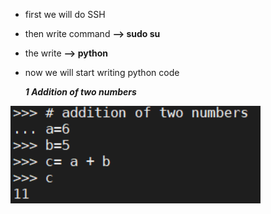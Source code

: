 - first we will do SSH 
- then write command **--> sudo su**
- the write **--> python**
- now we will start writing python code

   ***1 Addition of two numbers***

 <img src ="/images/add.png" width="400">
